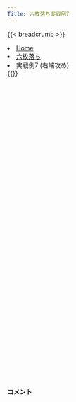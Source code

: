 ```yaml
---
Title: 六枚落ち実戦例7
---
```

{{< breadcrumb >}}
  <li class="breadcrumb-item"><a href="/shogi-beginners/">Home</a></li>
  <li class="breadcrumb-item"><a href="/shogi-beginners/6mai/">六枚落ち</a></li>
  <li class="breadcrumb-item active" aria-current="page">実戦例7 (右端攻め)</li>
{{</ breadcrumb >}}
<div class="row pt-3">
  <div class="col-lg-1"></div>
  <div class="col-sm" tabindex="-1">
    <script id="example-kif" type="text/plain">
手合割：六枚落ち
下手：下手
上手：上手
手数----指手---------消費時間--
*<ruby>右端<rt>みぎはし</rt></ruby><ruby>攻<rt>せ</rt></ruby>めの<ruby>勝<rt>か</rt></ruby>ち<ruby>方<rt>かた</rt></ruby>をおぼえましょう。
*<div class="text-center"><img class="img-fluid pt-3 w-50" src="/shogi-beginners/img/cat20.webp"></div>
   1 ２二銀(31)
*<ruby>右端<rt>みぎはし</rt></ruby><ruby>攻<rt>せ</rt></ruby>めは<ruby>上手<rt>うわて</rt></ruby>の<ruby>変化球<rt>へんかきゅう</rt></ruby>が<ruby>多<rt>おお</rt></ruby>いので、<ruby>変化<rt>へんか</rt></ruby>の<ruby>少<rt>すく</rt></ruby>ない<ruby>指<rt>さ</rt></ruby>し<ruby>方<rt>かた</rt></ruby>を<ruby>紹介<rt>しょうかい</rt></ruby>します。
   2 ７六歩(77)
   3 ３二金(41)
   4 １六歩(17)
   5 ８二銀(71)
   6 １五歩(16)
   7 ７四歩(73)
   8 １六香(19)
*<ruby>定跡<rt>じょうせき</rt></ruby>にはない<ruby>手<rt>て</rt></ruby>ですが、わかりやすい<ruby>攻<rt>せ</rt></ruby>めができます。
   9 ２四歩(23)
*☖<ruby>２四<rt>にーよん</rt></ruby><ruby>歩<rt>ふ</rt></ruby><ruby>以外<rt>いがい</rt></ruby>の<ruby>手<rt>て</rt></ruby>は☗<ruby>１八<rt>いちはち</rt></ruby><ruby>飛<rt>ひ</rt></ruby>で<ruby>優勢<rt>ゆうせい</rt></ruby>です。
  10 ２六歩(27)
  11 ６四歩(63)
  12 １七桂(29)
*おぼえてほしい<ruby>手<rt>て</rt></ruby>です。
  13 ４四歩(43)
  14 ２五歩(26)
  15 同　歩(24)
  16 同　桂(17)
  17 ２三歩打
*<ruby>問題<rt>もんだい</rt></ruby>: <ruby>次<rt>つぎ</rt></ruby>の<ruby>手<rt>て</rt></ruby>を<ruby>考<rt>かんが</rt></ruby>えてみましょう。
*<div><img class="img-fluid" src="/shogi-beginners/img/cat2.webp"></div>
  18 １三桂成(25)
*<ruby>桂馬<rt>けいま</rt></ruby>を<ruby>渡<rt>わた</rt></ruby>しますが、これで<ruby>決<rt>き</rt></ruby>まっています。
  19 同　銀(22)
  20 １四歩(15)
  21 ２四銀(13)
  22 １三歩成(14)
*<ruby>次<rt>つぎ</rt></ruby>に☗<ruby>１四<rt>いちよん</rt></ruby>ととできれば<ruby>優勢<rt>ゆうせい</rt></ruby>です。
  23 ２五桂打
*<ruby>上手<rt>うわて</rt></ruby>は<ruby>紛<rt>まぎ</rt></ruby>れを<ruby>求<rt>もと</rt></ruby>めて<ruby>暴<rt>あば</rt></ruby>れてきます。
  24 ２七飛(28)
*いつでも☗<ruby>１四<rt>いちよん</rt></ruby>とは<ruby>指<rt>さ</rt></ruby>せるのでしっかり受けます。
  25 ３四歩(33)
  26 １四と(13)
  27 ３七桂成(25)
  28 同　飛(27)
  29 ３五銀(24)
*<ruby>問題<rt>もんだい</rt></ruby>: <ruby>次<rt>つぎ</rt></ruby>の<ruby>手<rt>て</rt></ruby>を<ruby>考<rt>かんが</rt></ruby>えてみましょう。
*<div><img class="img-fluid" src="/shogi-beginners/img/cat2.webp"></div>
  30 ２七飛(37)
*２<ruby>筋<rt>すじ</rt></ruby><ruby>突破<rt>とっぱ</rt></ruby>を<ruby>目指<rt>めざ</rt></ruby>す☗<ruby>２七<rt>にーなな</rt></ruby><ruby>飛<rt>ひ</rt></ruby>がわかりやすいです。
*ほかにも☗<ruby>２七<rt>にーなな</rt></ruby><ruby>歩打<rt>ふうち</rt></ruby>〜☗<ruby>３六<rt>さんろく</rt></ruby><ruby>歩打<rt>ふうち</rt></ruby>と<ruby>完封<rt>かんぷう</rt></ruby>する<ruby>指<rt>さ</rt></ruby>し<ruby>方<rt>かた</rt></ruby>もありそうです。
  31 ６二玉(51)
*<ruby>問題<rt>もんだい</rt></ruby>: <ruby>次<rt>つぎ</rt></ruby>の<ruby>手<rt>て</rt></ruby>を<ruby>考<rt>かんが</rt></ruby>えてみましょう。
*<div><img class="img-fluid" src="/shogi-beginners/img/cat2.webp"></div>
  32 ２九飛(27)
*☗<ruby>２三<rt>にーさん</rt></ruby>とは☖<ruby>２六<rt>にーろく</rt></ruby><ruby>歩<rt>ふ</rt></ruby>で<ruby>事件<rt>じけん</rt></ruby>です。<ruby>飛車<rt>ひしゃ</rt></ruby>を<ruby>先<rt>さき</rt></ruby>に<ruby>引<rt>ひ</rt></ruby>いておく<ruby>余裕<rt>よゆう</rt></ruby>が<ruby>必要<rt>ひつよう</rt></ruby>です。
  33 ２四歩(23)
  34 同　と(14)
  35 ２七歩打
  36 同　飛(29)
  37 ３六銀(35)
  38 ２六飛(27)
  39 ４七銀成(36)
*<ruby>成銀<rt>なりぎん</rt></ruby>が<ruby>王<rt>おう</rt></ruby>に<ruby>近<rt>ちか</rt></ruby>いので<ruby>気<rt>き</rt></ruby>になるかもしれませんが、<ruby>駒<rt>こま</rt></ruby>を<ruby>渡<rt>わた</rt></ruby>さないかぎり<ruby>怖<rt>こわ</rt></ruby>くありません。
  40 ３四と(24)
  41 ４二金(32)
  42 ２二飛成(26)
  43 ５二金(61)
  44 ３三と(34)
*ここまでくれば、あとすこしです。
  45 ２一歩打
  46 ３一龍(22)
  47 ３三金(42)
  48 同　龍(31)
  49 ５七成銀(47)
*<ruby>問題<rt>もんだい</rt></ruby>: <ruby>攻<rt>せ</rt></ruby>めの<ruby>手<rt>て</rt></ruby>を<ruby>考<rt>かんが</rt></ruby>えてみましょう。
*<div><img class="img-fluid" src="/shogi-beginners/img/cat2.webp"></div>
  50 ４三歩打
*やはりと<ruby>金<rt>きん</rt></ruby><ruby>攻<rt>せ</rt></ruby>めが<ruby>強力<rt>きょうりょく</rt></ruby>です。
  51 ７二玉(62)
  52 ４二歩成(43)
  53 ６二金(52)
  54 ３二龍(33)
  55 ８四歩(83)
  56 ５二と(42)
  57 ７三金(62)
  58 ６二と(52)
  59 ８三玉(72)
*すぐに<ruby>攻<rt>せ</rt></ruby>めてもいいですが、<ruby>守<rt>まも</rt></ruby>りの<ruby>手<rt>て</rt></ruby>を<ruby>考<rt>かんが</rt></ruby>えてみましょう。
  60 ６八銀(79)
*<ruby>上手<rt>うわて</rt></ruby>の<ruby>攻<rt>せ</rt></ruby>め<ruby>駒<rt>こま</rt></ruby>を<ruby>取<rt>と</rt></ruby>りにいく<ruby>指<rt>さ</rt></ruby>し<ruby>方<rt>かた</rt></ruby>も、<ruby>心配<rt>しんぱい</rt></ruby>がなくなり<ruby>勝<rt>か</rt></ruby>ちやすいです。
  61 ５六成銀(57)
  62 ３六龍(32)
*<ruby>銀<rt>ぎん</rt></ruby>をつかまえることに<ruby>成功<rt>せいこう</rt></ruby>しました。あとはゆっくり<ruby>攻<rt>せ</rt></ruby>めるだけです。
  63 ８五歩(84)
  64 ５六龍(36)
  65 ５四歩(53)
  66 同　龍(56)
  67 ７五歩(74)
*<ruby>問題<rt>もんだい</rt></ruby>: <ruby>次<rt>つぎ</rt></ruby>の<ruby>手<rt>て</rt></ruby>を<ruby>考<rt>かんが</rt></ruby>えてみましょう。
*<div><img class="img-fluid" src="/shogi-beginners/img/cat2.webp"></div>
  68 同　歩(76)
*このような<ruby>手<rt>て</rt></ruby>はすべて☗<ruby>同歩<rt>どうふ</rt></ruby>から<ruby>考<rt>かんが</rt></ruby>えたいです。
  69 ８六歩(85)
  70 同　歩(87)
  71 ７一歩打
  72 ６三と(62)
  73 ５八歩打
  74 同　玉(59)
  75 ９四歩(93)
  76 ７三と(63)
  77 同　銀(82)
  78 ６三龍(54)
  79 ５七歩打
  80 同　銀(68)
  81 ２二歩(21)
  82 ７四金打
  83 ８二玉(83)
  84 ８三金打
  85 ８一玉(82)
  86 ９二銀打
  87 投了
*<a href="/shogi-beginners/6mai/example8/">
*<ruby>次<rt>つぎ</rt></ruby>の<ruby>棋譜<rt>きふ</rt></ruby>を<ruby>見<rt>み</rt></ruby>よう！
*<div class="text-center"><img class="img-fluid pt-3 w-50" src="/shogi-beginners/img/cat1.webp"></div></a>
まで86手で下手の勝ち
    </script>
    <svg id="example" class="board" xmlns="http://www.w3.org/2000/svg" viewBox="0,0,400,540"></svg>
  </div>
  <div class="col-sm">
    <h4 class="pt-3">コメント</h4>
    <div id="comment"></div>
  </div>
  <div class="col-lg-1"></div>
</div>
